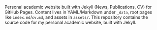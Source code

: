 Personal academic website built with Jekyll (News, Publications, CV) for GitHub Pages.
Content lives in YAML/Markdown under `_data`, root pages like `index.md`/`cv.md`, and assets in `assets/`.
This repository contains the source code for my personal academic website, built with Jekyll.
